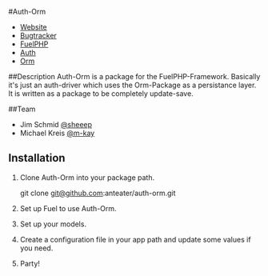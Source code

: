 #Auth-Orm
* [Website](http://anteater.ch)
* [Bugtracker](https://github.com/anteater/auth-orm/issues)
* [FuelPHP](https://github.com/fuel/)
* [Auth](https://github.com/fuel/auth)
* [Orm](https://github.com/fuel/orm)

##Description
Auth-Orm is a package for the FuelPHP-Framework. Basically it's just an auth-driver
which uses the Orm-Package as a persistance layer. It is written as a package to be completely update-save.

##Team
* Jim Schmid [@sheeep](https://github.com/sheeep)
* Michael Kreis	[@m-kay](https://github.com/m-kay)

## Installation
1. Clone Auth-Orm into your package path.

    git clone git@github.com:anteater/auth-orm.git

1. Set up Fuel to use Auth-Orm.

1. Set up your models.

1. Create a configuration file in your app path and update some values if you need.

1. Party!
